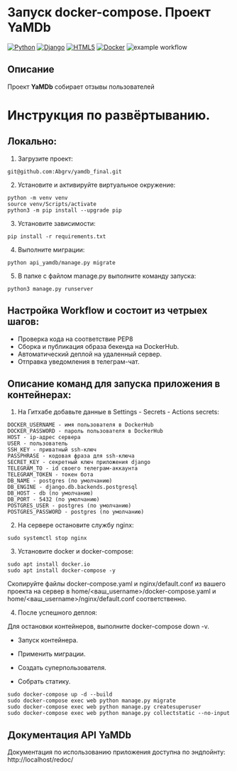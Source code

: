 # Запуск docker-compose. Проект YaMDb

[![Python](https://img.shields.io/badge/python-3670A0?style=for-the-badge&logo=python&logoColor=ffdd54)](https://www.python.org)
[![Django](https://img.shields.io/badge/django-%23092E20.svg?style=for-the-badge&logo=django&logoColor=white)](https://www.djangoproject.com)
[![HTML5](https://img.shields.io/badge/html5-%23E34F26.svg?style=for-the-badge&logo=html5&logoColor=white)](https://en.wikipedia.org/wiki/HTML5)
[![Docker](https://img.shields.io/badge/docker-%230db7ed.svg?style=for-the-badge&logo=docker&logoColor=white)](https://www.docker.com)
![example workflow](https://github.com/Abgrv/yamdb_final/actions/workflows/yamdb_workflow.yml/badge.svg)

## Описание

Проект **YaMDb** собирает отзывы пользователей

# Инструкция по развёртыванию.

## Локально:

1. Загрузите проект:
```
git@github.com:Abgrv/yamdb_final.git
```
2. Установите и активируйте виртуальное окружение:

```
python -m venv venv
source venv/Scripts/activate
python3 -m pip install --upgrade pip
```
3. Установите зависимости:
```
pip install -r requirements.txt
```
4. Выполнитe миграции:
```
python api_yamdb/manage.py migrate 
```
5. В папке с файлом manage.py выполните команду запуска:
```
python3 manage.py runserver
```

## Настройка Workflow и состоит из четрыех шагов:

- Проверка кода на соответствие PEP8
- Сборка и публикация образа бекенда на DockerHub.
- Автоматический деплой на удаленный сервер.
- Отправка уведомления в телеграм-чат.

## Описание команд для запуска приложения в контейнерах:

1. На Гитхабе добавьте данные в Settings - Secrets - Actions secrets:

```
DOCKER_USERNAME - имя пользователя в DockerHub
DOCKER_PASSWORD - пароль пользователя в DockerHub
HOST - ip-адрес сервера
USER - пользователь
SSH_KEY - приватный ssh-ключ
PASSPHRASE - кодовая фраза для ssh-ключа
SECRET_KEY - секретный ключ приложения django
TELEGRAM_TO - id своего телеграм-аккаунта
TELEGRAM_TOKEN - токен бота
DB_NAME - postgres (по умолчанию)
DB_ENGINE - django.db.backends.postgresql
DB_HOST - db (по умолчанию)
DB_PORT - 5432 (по умолчанию)
POSTGRES_USER - postgres (по умолчанию)
POSTGRES_PASSWORD - postgres (по умолчанию)
```

2. На сервере остановите службу nginx:

```
sudo systemctl stop nginx 
```

3. Установите docker и docker-compose:

```
sudo apt install docker.io
sudo apt install docker-compose -y
```

Скопируйте файлы docker-compose.yaml и nginx/default.conf из вашего проекта на сервер в home/<ваш_username>/docker-compose.yaml и home/<ваш_username>/nginx/default.conf соответственно.

4. После успешного деплоя:

Для остановки контейнеров, выполните docker-compose down -v.

- Запуск контейнера.

- Применить миграции.

- Создать суперпользователя.

- Собрать статику.

```
sudo docker-compose up -d --build
sudo docker-compose exec web python manage.py migrate
sudo docker-compose exec web python manage.py createsuperuser
sudo docker-compose exec web python manage.py collectstatic --no-input
```

## Документация API YaMDb

Документация по использованию приложения доступна по эндпойнту: http://localhost/redoc/